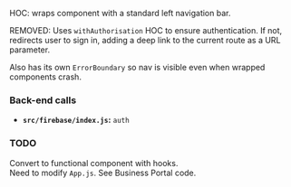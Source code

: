 HOC: wraps component with a standard left navigation bar.

REMOVED: Uses `withAuthorisation` HOC to ensure authentication.
If not, redirects user to sign in, adding a deep link to the current route as a
URL parameter.

Also has its own `ErrorBoundary` so nav is visible even when wrapped components
crash.

### Back-end calls

- **`src/firebase/index.js`:** `auth`

### TODO

Convert to functional component with hooks.  
Need to modify `App.js`. See Business Portal code.
